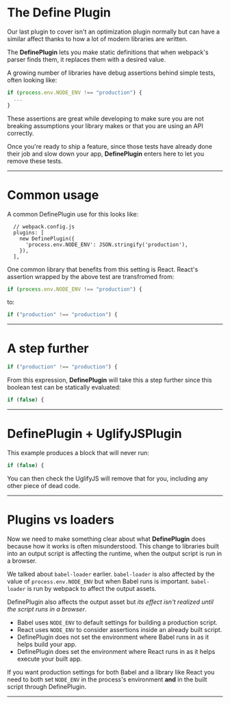 # The Define Plugin

Our last plugin to cover isn't an optimization plugin normally but can have a similar affect thanks to how a lot of modern libraries are written.

The __DefinePlugin__ lets you make static definitions that when webpack's parser finds them, it replaces them with a desired value.

A growing number of libraries have debug assertions behind simple tests, often looking like:

```js
if (process.env.NODE_ENV !== "production") {
  ...
}
```

These assertions are great while developing to make sure you are not breaking assumptions your library makes or that you are using an API correctly.

Once you're ready to ship a feature, since those tests have already done their job and slow down your app, __DefinePlugin__ enters here to let you remove these tests.

---

# Common usage

A common DefinePlugin use for this looks like:

```
  // webpack.config.js
  plugins: [
    new DefinePlugin({
      'process.env.NODE_ENV': JSON.stringify('production'),
    }),
  ],
```

One common library that benefits from this setting is React. React's assertion wrapped by the above test are transfromed from:

```js
if (process.env.NODE_ENV !== "production") {
```

to:

```js
if ("production" !== "production") {
```

---

# A step further

```js
if ("production" !== "production") {
```

From this expression, __DefinePlugin__ will take this a step further since this boolean test can be statically evaluated:

```js
if (false) {
```

---

# DefinePlugin + UglifyJSPlugin

This example produces a block that will never run:

```js
if (false) {
```

You can then check the UglifyJS will remove that for you, including any other piece of dead code.

---

# Plugins vs loaders

Now we need to make something clear about what __DefinePlugin__ does because how it works is often misunderstood. This change to libraries built into an output script is affecting the runtime, when the output script is run in a browser.

We talked about `babel-loader` earlier. `babel-loader` is also affected by the value of `process.env.NODE_ENV` but when Babel runs is important. `babel-loader` is run by webpack to affect the output assets.

DefinePlugin also affects the output asset but _its effect isn't realized until the script runs in a browser_.

- Babel uses `NODE_ENV` to default settings for building a production script.
- React uses `NODE_ENV` to consider assertions inside an already built script.
- DefinePlugin does not set the environment where Babel runs in as it helps build your app.
- DefinePlugin does set the environment where React runs in as it helps execute your built app.

If you want production settings for both Babel and a library like React you need to both set `NODE_ENV` in the process's environment __and__ in the built script through DefinePlugin.

---
